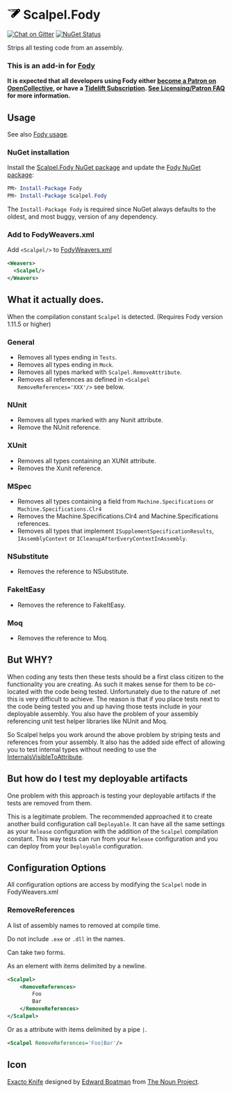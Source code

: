 # <img src="/package_icon.png" height="30px"> Scalpel.Fody

[![Chat on Gitter](https://img.shields.io/gitter/room/fody/fody.svg)](https://gitter.im/Fody/Fody)
[![NuGet Status](https://img.shields.io/nuget/v/Scalpel.Fody.svg)](https://www.nuget.org/packages/Scalpel.Fody/)

Strips all testing code from an assembly.


### This is an add-in for [Fody](https://github.com/Fody/Home/)

**It is expected that all developers using Fody either [become a Patron on OpenCollective](https://opencollective.com/fody/), or have a [Tidelift Subscription](https://tidelift.com/subscription/pkg/nuget-fody?utm_source=nuget-fody&utm_medium=referral&utm_campaign=enterprise). [See Licensing/Patron FAQ](https://github.com/Fody/Home/blob/master/pages/licensing-patron-faq.md) for more information.**


## Usage

See also [Fody usage](https://github.com/Fody/Home/blob/master/pages/usage.md).


### NuGet installation

Install the [Scalpel.Fody NuGet package](https://nuget.org/packages/Scalpel.Fody/) and update the [Fody NuGet package](https://nuget.org/packages/Fody/):

```powershell
PM> Install-Package Fody
PM> Install-Package Scalpel.Fody
```

The `Install-Package Fody` is required since NuGet always defaults to the oldest, and most buggy, version of any dependency.


### Add to FodyWeavers.xml

Add `<Scalpel/>` to [FodyWeavers.xml](https://github.com/Fody/Home/blob/master/pages/usage.md#add-fodyweaversxml)

```xml
<Weavers>
  <Scalpel/>
</Weavers>
```


## What it actually does.

When the compilation constant `Scalpel` is detected. (Requires Fody version 1.11.5 or higher)


### General

 * Removes all types ending in `Tests`.
 * Removes all types ending in `Mock`.
 * Removes all types marked with `Scalpel.RemoveAttribute`.
 * Removes all references as defined in  `<Scalpel RemoveReferences='XXX'/>` see below.


### NUnit

 * Removes all types marked with any Nunit attribute.
 * Remove the NUnit reference.


### XUnit

 * Removes all types containing an XUNit attribute.
 * Removes the Xunit reference.


### MSpec

 * Removes all types containing a field from `Machine.Specifications` or `Machine.Specifications.Clr4`
 * Removes the Machine.Specifications.Clr4 and Machine.Specifications references.
 * Removes all types that implement `ISupplementSpecificationResults`, `IAssemblyContext` or `ICleanupAfterEveryContextInAssembly`.


### NSubstitute

 * Removes the reference to NSubstitute.


### FakeItEasy

 * Removes the reference to FakeItEasy.


### Moq

 * Removes the reference to Moq.


## But WHY?

When coding any tests then these tests should be a first class citizen to the functionality you are creating. As such it makes sense for them to be co-located with the code being tested. Unfortunately due to the nature of .net this is very difficult to achieve. The reason is that if you place tests next to the code being tested you and up having those tests include in your deployable assembly. You also have the problem of your assembly referencing unit test helper libraries like NUnit and Moq.

So Scalpel helps you work around the above problem by striping tests and references from your assembly. It also has the added side effect of allowing you to test internal types without needing to use the [InternalsVisibleToAttribute](http://msdn.microsoft.com/en-us/library/system.runtime.compilerservices.internalsvisibletoattribute.aspx).


## But how do I test my deployable artifacts

One problem with this approach is testing your deployable artifacts if the tests are removed from them.

This is a legitimate problem. The recommended approached it to create another build configuration call `Deployable`. It can have all the same settings as your `Release` configuration with the addition of the `Scalpel` compilation constant.
This way tests can run from your `Release` configuration and you can deploy from your `Deployable` configuration.


## Configuration Options

All configuration options are access by modifying the `Scalpel` node in FodyWeavers.xml


### RemoveReferences

A list of assembly names to removed at compile time.

Do not include `.exe` or `.dll` in the names.

Can take two forms.

As an element with items delimited by a newline.

```xml
<Scalpel>
    <RemoveReferences>
        Foo
        Bar
    </RemoveReferences>
</Scalpel>
```

Or as a attribute with items delimited by a pipe `|`.

```xml
<Scalpel RemoveReferences='Foo|Bar'/>
```


## Icon

[Exacto Knife](https://thenounproject.com/noun/exacto-knife/#icon-No489) designed by [Edward Boatman](https://thenounproject.com/edward/) from [The Noun Project](https://thenounproject.com).